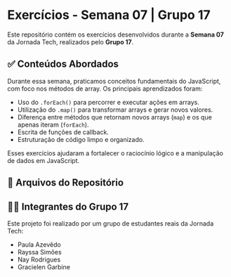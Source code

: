 # Exercícios - Semana 07 | Grupo 17  

Este repositório contém os exercícios desenvolvidos durante a **Semana 07** da Jornada Tech, realizados pelo **Grupo 17**.

## ✅ Conteúdos Abordados

Durante essa semana, praticamos conceitos fundamentais do JavaScript, com foco nos métodos de array. Os principais aprendizados foram:

- Uso do `.forEach()` para percorrer e executar ações em arrays.
- Utilização do `.map()` para transformar arrays e gerar novos valores.
- Diferença entre métodos que retornam novos arrays (`map`) e os que apenas iteram (`forEach`).
- Escrita de funções de callback.
- Estruturação de código limpo e organizado.

Esses exercícios ajudaram a fortalecer o raciocínio lógico e a manipulação de dados em JavaScript.

## 🧠 Arquivos do Repositório
## 👩‍💻 Integrantes do Grupo 17

Este projeto foi realizado por um grupo de estudantes reais da Jornada Tech:

- Paula Azevêdo 
- Rayssa Simões
- Nay Rodrigues
- Gracielen Garbine 



